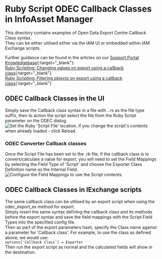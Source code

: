 # Ruby Script ODEC Callback Classes in InfoAsset Manager

This directory contains examples of Open Data Export Centre Callback Class syntax.  
They can be either utilised either via the IAM UI or embedded within IAM Exchange scripts. 


Further guidance can be found in the articles on our [Support Portal](https://innovyze.force.com/support/s/) [Knowledgebase](https://innovyze.force.com/support/s/topic/0TO0P000000IdBQWA0){:target="\_blank"}:  
[Ruby Scripting: Changing values on export using a callback class](https://innovyze.force.com/support/s/article/Ruby-Scripting-Changing-values-on-export-using-a-callback-class){:target="\_blank"}  
[Ruby Scripting: Filtering objects on export using a callback class](https://innovyze.force.com/support/s/article/Ruby-Scripting-Filtering-objects-on-export-using-a-callback-class){:target="\_blank"}  
  

## ODEC Callback Classes in the UI
Simply save the Callback class syntax in a file with `.rb` as the file type suffix, then to action the script select the file from the Ruby Script parameter on the ODEC dialog.  
![Set the Ruby 'Script File' location, if you change the script's contents when already loaded - click Reload.](image01.jfif)
### ODEC Converter Callback classes
Once the Script File has been set to the .rb file, if the callback class is to convert/calculate a value for export, you will need to set the Field Mappings by selecting the Field Type of 'Script' and choose the Exporter Class Definition name as the Internal Field.  
![Configure the Field Mappings to use the Script contents.](image02.jfif)

## ODEC Callback Classes in IExchange scripts
The same callback class can be utilised by an export script when using the odec_export_ex method for export.  
Simply insert the same syntax defining the callback class and its methods before the export syntax and save the field mappings with the Script Field Types into the specified config file.  
Then as part of the export parameters hash, specify the Class name against a parameter for 'Callback class'.  For example, to use the class as defined above, we would use:  
`options['Callback Class'] = Exporter`  
Then run the export script as normal and the calculated fields will show in the destination.




